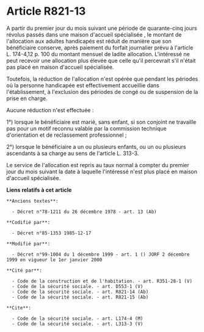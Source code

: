 # Article R821-13

A partir du premier jour du mois suivant une période de quarante-cinq jours révolus passés dans une maison d'accueil
spécialisée       , le montant de l'allocation aux adultes handicapés est réduit de manière que son bénéficiaire conserve,
après paiement du forfait journalier prévu à l'article L. 174-4,12 p. 100 du montant mensuel de ladite allocation.
L'intéressé ne peut recevoir une allocation plus élevée que celle qu'il percevrait s'il n'était pas placé en maison d'accueil
spécialisée. 

Toutefois, la réduction de l'allocation n'est opérée que pendant les périodes où la personne handicapée est effectivement
accueillie dans l'établissement, à l'exclusion des périodes de congé ou de suspension de la prise en charge. 

Aucune réduction n'est effectuée : 

1°) lorsque le bénéficiaire est marié, sans enfant, si son conjoint ne travaille pas pour un motif reconnu valable par la
commission technique d'orientation et de reclassement professionnel ; 

2°) lorsque le bénéficiaire a un ou plusieurs enfants, ou un ou plusieurs ascendants à sa charge au sens de l'article L.
313-3. 

Le service de l'allocation est repris au taux normal à compter du premier jour du mois suivant la date à laquelle l'intéressé
n'est plus placé en maison d'accueil spécialisée.

**Liens relatifs à cet article**

	**Anciens textes**:

	  - Décret n°78-1211 du 26 décembre 1978 - art. 13 (Ab)

	**Codifié par**:

	  - Décret n°85-1353 1985-12-17

	**Modifié par**:

	  - Décret n°99-1004 du 1 décembre 1999 - art. 1 () JORF 2 décembre 1999 en vigueur le 1er janvier 2000

	**Cité par**:

	  - Code de la construction et de l'habitation. - art. R351-28-1 (V)
	  - Code de la sécurité sociale. - art. D553-1 (V)
	  - Code de la sécurité sociale. - art. R821-14 (Ab)
	  - Code de la sécurité sociale. - art. R821-15 (Ab)

	**Cite**:

	  - Code de la sécurité sociale. - art. L174-4 (M)
	  - Code de la sécurité sociale. - art. L313-3 (V)
